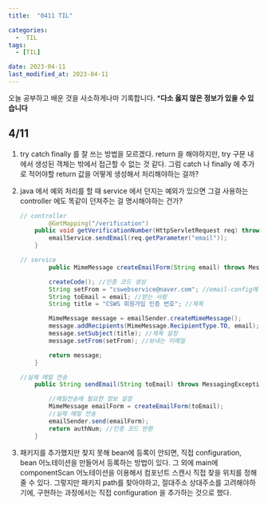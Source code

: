 ```yaml
---
title:  "0411 TIL" 

categories:
  -  TIL
tags:
  - [TIL]

date: 2023-04-11
last_modified_at: 2023-04-11
---
```


오늘 공부하고 배운 것을 사소하게나마 기록합니다. 
***다소 옳지 않은 정보가 있을 수 있습니다**

## 4/11

1. try catch finally 를 잘 쓰는 방법을 모르겠다. return 을 해야하지만, try 구문 내에서 생성된 객체는 밖에서 접근할 수 없는 것 같다. 그럼 catch 나 finally 에 추가로 적어야할 return 값을 어떻게 생성해서 처리해야하는 걸까?
2. java 에서 예외 처리를 할 때 service 에서 던지는 예외가 있으면 그걸 사용하는 controller 에도 똑같이 던져주는 걸 명시해야하는 건가? 
    
    ```java
    // controller 
    		@GetMapping("/verification")
        public void getVerificationNumber(HttpServletRequest req) throws MessagingException, UnsupportedEncodingException {
            emailService.sendEmail(req.getParameter("email"));
        }
    
    // service
    		public MimeMessage createEmailForm(String email) throws MessagingException, UnsupportedEncodingException {
    
            createCode(); //인증 코드 생성
            String setFrom = "cswebservice@naver.com"; //email-config에 설정한 자신의 이메일 주소(보내는 사람)
            String toEmail = email; //받는 사람
            String title = "CSWS 회원가입 인증 번호"; //제목
    
            MimeMessage message = emailSender.createMimeMessage();
            message.addRecipients(MimeMessage.RecipientType.TO, email); //보낼 이메일 설정
            message.setSubject(title); //제목 설정
            message.setFrom(setFrom); //보내는 이메일
    
            return message;
        }
    
    //실제 메일 전송
        public String sendEmail(String toEmail) throws MessagingException, UnsupportedEncodingException {
    
            //메일전송에 필요한 정보 설정
            MimeMessage emailForm = createEmailForm(toEmail);
            //실제 메일 전송
            emailSender.send(emailForm);
            return authNum; //인증 코드 반환
        }
    ```
    
3. 패키지를 추가했지만 찾지 못해 bean에 등록이 안되면, 직접 configuration, bean 어노테이션을 만들어서 등록하는 방법이 있다. 그 외에 main에 componentScan 어노테이션을 이용해서 컴포넌트 스캔시 직접 찾을 위치를 정해줄 수 있다. 그렇지만 패키지 path를 찾아야하고, 절대주소 상대주소를 고려해야하기에, 구현하는 과정에서는 직접 configuration 을 추가하는 것으로 했다.